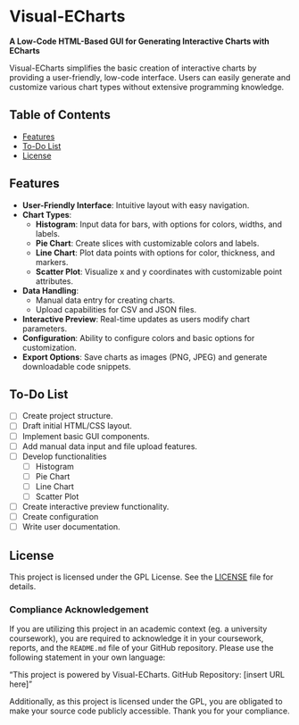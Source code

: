 # Visual-ECharts

**A Low-Code HTML-Based GUI for Generating Interactive Charts with ECharts**

Visual-ECharts simplifies the basic creation of interactive charts by providing a user-friendly, low-code interface. Users can easily generate and customize various chart types without extensive programming knowledge.

## Table of Contents

- [Features](#features)
- [To-Do List](#to-do-list)
- [License](#license)

## Features

- **User-Friendly Interface**: Intuitive layout with easy navigation.
- **Chart Types**:
  - **Histogram**: Input data for bars, with options for colors, widths, and labels.
  - **Pie Chart**: Create slices with customizable colors and labels.
  - **Line Chart**: Plot data points with options for color, thickness, and markers.
  - **Scatter Plot**: Visualize x and y coordinates with customizable point attributes.
- **Data Handling**:
  - Manual data entry for creating charts.
  - Upload capabilities for CSV and JSON files.
- **Interactive Preview**: Real-time updates as users modify chart parameters.
- **Configuration**: Ability to configure colors and basic options for customization.
- **Export Options**: Save charts as images (PNG, JPEG) and generate downloadable code snippets.

## To-Do List

- [ ] Create project structure.
- [ ] Draft initial HTML/CSS layout.
- [ ] Implement basic GUI components.
- [ ] Add manual data input and file upload features.
- [ ] Develop functionalities
	- [ ] Histogram
	- [ ] Pie Chart
	- [ ] Line Chart
	- [ ] Scatter Plot
- [ ] Create interactive preview functionality.
- [ ] Create configuration
- [ ] Write user documentation.

## License

This project is licensed under the GPL License. See the [LICENSE](LICENSE) file for details.

### Compliance Acknowledgement

If you are utilizing this project in an academic context (eg. a university coursework), you are required to acknowledge it in your coursework, reports, and the `README.md` file of your GitHub repository. Please use the following statement in your own language:

“This project is powered by Visual-ECharts. GitHub Repository: [insert URL here]”

Additionally, as this project is licensed under the GPL, you are obligated to make your source code publicly accessible. Thank you for your compliance.
